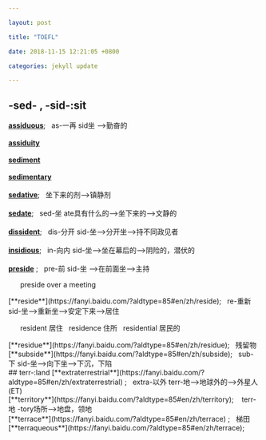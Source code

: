 ```yaml
---

layout: post

title: "TOEFL"

date: 2018-11-15 12:21:05 +0800

categories: jekyll update

---
```


## -sed- , -sid-:sit

[**assiduous**](https://fanyi.baidu.com/?aldtype=85\#en/zh/assiduous);&nbsp;&nbsp;&nbsp;as-一再 sid坐 --\>勤奋的  
<br>
[**assiduity**](https://fanyi.baidu.com/?aldtype=85#en/zh/assiduity)  
<br>
[**sediment**](https://fanyi.baidu.com/?aldtype=85#en/zh/sediment)  
<br>
[**sedimentary**](https://fanyi.baidu.com/?aldtype=85#en/zh/sedimentary)   
<br>
[**sedative**](https://fanyi.baidu.com/?aldtype=85#en/zh/sedative);&nbsp;&nbsp;&nbsp;坐下来的剂-->镇静剂  
<br>
[**sedate**](https://fanyi.baidu.com/?aldtype=85#en/zh/sedate);&nbsp;&nbsp;&nbsp;sed-坐 ate具有什么的-->坐下来的-->文静的  
<br>
[**dissident**](https://fanyi.baidu.com/?aldtype=85#en/zh/dissident);&nbsp;&nbsp;&nbsp;dis-分开 sid-坐-->分开坐-->持不同政见者    
<br>
[**insidious**](https://fanyi.baidu.com/?aldtype=85#en/zh/insidious);&nbsp;&nbsp;&nbsp;in-向内 sid-坐-->坐在幕后的-->阴险的，潜伏的    
<br>
[**preside**](https://fanyi.baidu.com/?aldtype=85#en/zh/preside) ;&nbsp;&nbsp;&nbsp;pre-前 sid-坐 -->在前面坐-->主持    
<p>&nbsp;&nbsp;&nbsp;&nbsp;&nbsp;&nbsp;preside over a meeting</p>  
[**reside**](https://fanyi.baidu.com/?aldtype=85#en/zh/reside);&nbsp;&nbsp;&nbsp;re-重新 sid-坐-->重新坐-->安定下来-->居住    
<p>&nbsp;&nbsp;&nbsp;&nbsp;&nbsp;&nbsp;resident 居住 &nbsp; residence 住所 &nbsp; residential 居民的</p>  
[**residue**](https://fanyi.baidu.com/?aldtype=85#en/zh/residue);&nbsp;&nbsp;&nbsp;残留物   
<br>
[**subside**](https://fanyi.baidu.com/?aldtype=85#en/zh/subside);&nbsp;&nbsp;&nbsp;sub-下 sid-坐-->向下坐-->下沉，下陷 
<br>
## terr-:land
[**extraterrestrial**](https://fanyi.baidu.com/?aldtype=85#en/zh/extraterrestrial) ;&nbsp;&nbsp;&nbsp;extra-以外   terr-地-->地球外的-->外星人(ET)  
<br>
[**territory**](https://fanyi.baidu.com/?aldtype=85#en/zh/territory);&nbsp;&nbsp;&nbsp; terr-地 -tory场所-->地盘，领地  
<br>
[**terrace**](https://fanyi.baidu.com/?aldtype=85#en/zh/terrace) ;&nbsp;&nbsp;&nbsp;梯田  
<br>
[**terraqueous**](https://fanyi.baidu.com/?aldtype=85#en/zh/terrace);&nbsp;&nbsp;&nbsp;  

[jekyll-docs]: https://jekyllrb.com/docs/home

[jekyll-gh]: https://github.com/jekyll/jekyll

[jekyll-talk]: https://talk.jekyllrb.com/
